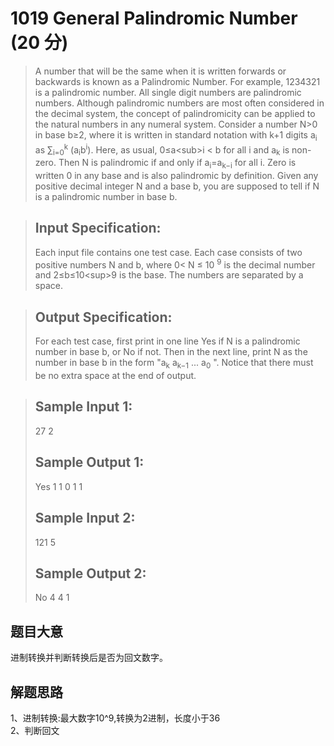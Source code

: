 # 1019 General Palindromic Number (20 分)
> A number that will be the same when it is written forwards or backwards is known as a Palindromic Number. For example, 1234321 is a palindromic number. All single digit numbers are palindromic numbers.
> Although palindromic numbers are most often considered in the decimal system, the concept of palindromicity can be applied to the natural numbers in any numeral system. Consider a number N>0 in base b≥2, where it is written in standard notation with k+1 digits a<sub>i</sub>​​ as ∑​<sub>i=0</sub><sup>​k</sup>​​ (a<sub>​i</sub>​​b<sup>​i</sup>​​). Here, as usual, 0≤a<sub​>i</sub>​ < b for all i and a<sub>k</sub>​​ is non-zero. Then N is palindromic if and only if a<sub>i</sub>​​ =a<sub>​k−i</sub>​​  for all i. Zero is written 0 in any base and is also palindromic by definition.
> Given any positive decimal integer N and a base b, you are supposed to tell if N is a palindromic number in base b.

> ## Input Specification:
> Each input file contains one test case. Each case consists of two positive numbers N and b, where 0< N ≤ 10 <sup>9</sup> is the decimal number and 2≤b≤10<sup​>9</sup>​​ is the base. The numbers are separated by a space.

> ## Output Specification:
> For each test case, first print in one line Yes if N is a palindromic number in base b, or No if not. Then in the next line, print N as the number in base b in the form "a<sub>​k</sub>​​ a<sub>​k−1</sub>​​ ... a<sub>​0</sub>​​ ". Notice that there must be no extra space at the end of output.

> ## Sample Input 1:
> 27 2
> ## Sample Output 1:
> Yes
> 1 1 0 1 1
> ## Sample Input 2:
> 121 5
> ## Sample Output 2:
> No
> 4 4 1
## 题目大意
进制转换并判断转换后是否为回文数字。
## 解题思路
1、进制转换:最大数字10^9,转换为2进制，长度小于36<br>
2、判断回文<br>

